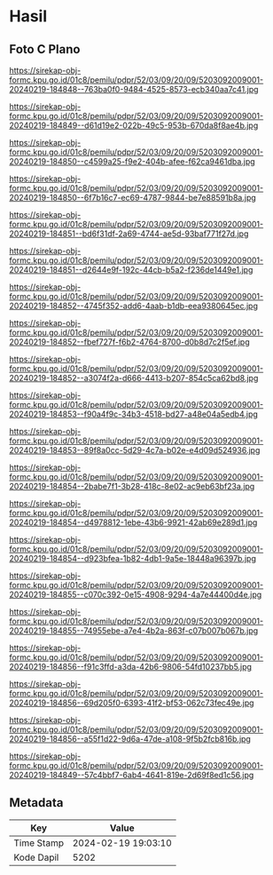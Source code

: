 # Hasil

## Foto C Plano

https://sirekap-obj-formc.kpu.go.id/01c8/pemilu/pdpr/52/03/09/20/09/5203092009001-20240219-184848--763ba0f0-9484-4525-8573-ecb340aa7c41.jpg

https://sirekap-obj-formc.kpu.go.id/01c8/pemilu/pdpr/52/03/09/20/09/5203092009001-20240219-184849--d61d19e2-022b-49c5-953b-670da8f8ae4b.jpg

https://sirekap-obj-formc.kpu.go.id/01c8/pemilu/pdpr/52/03/09/20/09/5203092009001-20240219-184850--c4599a25-f9e2-404b-afee-f62ca9461dba.jpg

https://sirekap-obj-formc.kpu.go.id/01c8/pemilu/pdpr/52/03/09/20/09/5203092009001-20240219-184850--6f7b16c7-ec69-4787-9844-be7e88591b8a.jpg

https://sirekap-obj-formc.kpu.go.id/01c8/pemilu/pdpr/52/03/09/20/09/5203092009001-20240219-184851--bd6f31df-2a69-4744-ae5d-93baf771f27d.jpg

https://sirekap-obj-formc.kpu.go.id/01c8/pemilu/pdpr/52/03/09/20/09/5203092009001-20240219-184851--d2644e9f-192c-44cb-b5a2-f236de1449e1.jpg

https://sirekap-obj-formc.kpu.go.id/01c8/pemilu/pdpr/52/03/09/20/09/5203092009001-20240219-184852--4745f352-add6-4aab-b1db-eea9380645ec.jpg

https://sirekap-obj-formc.kpu.go.id/01c8/pemilu/pdpr/52/03/09/20/09/5203092009001-20240219-184852--fbef727f-f6b2-4764-8700-d0b8d7c2f5ef.jpg

https://sirekap-obj-formc.kpu.go.id/01c8/pemilu/pdpr/52/03/09/20/09/5203092009001-20240219-184852--a3074f2a-d666-4413-b207-854c5ca62bd8.jpg

https://sirekap-obj-formc.kpu.go.id/01c8/pemilu/pdpr/52/03/09/20/09/5203092009001-20240219-184853--f90a4f9c-34b3-4518-bd27-a48e04a5edb4.jpg

https://sirekap-obj-formc.kpu.go.id/01c8/pemilu/pdpr/52/03/09/20/09/5203092009001-20240219-184853--89f8a0cc-5d29-4c7a-b02e-e4d09d524936.jpg

https://sirekap-obj-formc.kpu.go.id/01c8/pemilu/pdpr/52/03/09/20/09/5203092009001-20240219-184854--2babe7f1-3b28-418c-8e02-ac9eb63bf23a.jpg

https://sirekap-obj-formc.kpu.go.id/01c8/pemilu/pdpr/52/03/09/20/09/5203092009001-20240219-184854--d4978812-1ebe-43b6-9921-42ab69e289d1.jpg

https://sirekap-obj-formc.kpu.go.id/01c8/pemilu/pdpr/52/03/09/20/09/5203092009001-20240219-184854--d923bfea-1b82-4db1-9a5e-18448a96397b.jpg

https://sirekap-obj-formc.kpu.go.id/01c8/pemilu/pdpr/52/03/09/20/09/5203092009001-20240219-184855--c070c392-0e15-4908-9294-4a7e44400d4e.jpg

https://sirekap-obj-formc.kpu.go.id/01c8/pemilu/pdpr/52/03/09/20/09/5203092009001-20240219-184855--74955ebe-a7e4-4b2a-863f-c07b007b067b.jpg

https://sirekap-obj-formc.kpu.go.id/01c8/pemilu/pdpr/52/03/09/20/09/5203092009001-20240219-184856--f91c3ffd-a3da-42b6-9806-54fd10237bb5.jpg

https://sirekap-obj-formc.kpu.go.id/01c8/pemilu/pdpr/52/03/09/20/09/5203092009001-20240219-184856--69d205f0-6393-41f2-bf53-062c73fec49e.jpg

https://sirekap-obj-formc.kpu.go.id/01c8/pemilu/pdpr/52/03/09/20/09/5203092009001-20240219-184856--a55f1d22-9d6a-47de-a108-9f5b2fcb816b.jpg

https://sirekap-obj-formc.kpu.go.id/01c8/pemilu/pdpr/52/03/09/20/09/5203092009001-20240219-184849--57c4bbf7-6ab4-4641-819e-2d69f8ed1c56.jpg


## Metadata

| Key        | Value               |
| ---------- | ------------------- |
| Time Stamp | 2024-02-19 19:03:10 |
| Kode Dapil | 5202                |



